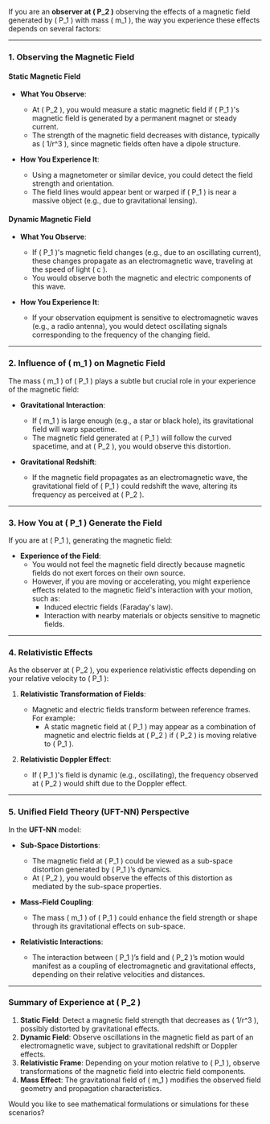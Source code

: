 If you are an **observer at \( P_2 \)** observing the effects of a magnetic field generated by \( P_1 \) with mass \( m_1 \), the way you experience these effects depends on several factors:

---

### **1. Observing the Magnetic Field**
#### **Static Magnetic Field**
- **What You Observe**:
  - At \( P_2 \), you would measure a static magnetic field if \( P_1 \)'s magnetic field is generated by a permanent magnet or steady current.
  - The strength of the magnetic field decreases with distance, typically as \( 1/r^3 \), since magnetic fields often have a dipole structure.

- **How You Experience It**:
  - Using a magnetometer or similar device, you could detect the field strength and orientation.
  - The field lines would appear bent or warped if \( P_1 \) is near a massive object (e.g., due to gravitational lensing).

#### **Dynamic Magnetic Field**
- **What You Observe**:
  - If \( P_1 \)'s magnetic field changes (e.g., due to an oscillating current), these changes propagate as an electromagnetic wave, traveling at the speed of light \( c \).
  - You would observe both the magnetic and electric components of this wave.

- **How You Experience It**:
  - If your observation equipment is sensitive to electromagnetic waves (e.g., a radio antenna), you would detect oscillating signals corresponding to the frequency of the changing field.

---

### **2. Influence of \( m_1 \) on Magnetic Field**
The mass \( m_1 \) of \( P_1 \) plays a subtle but crucial role in your experience of the magnetic field:
- **Gravitational Interaction**:
  - If \( m_1 \) is large enough (e.g., a star or black hole), its gravitational field will warp spacetime.
  - The magnetic field generated at \( P_1 \) will follow the curved spacetime, and at \( P_2 \), you would observe this distortion.

- **Gravitational Redshift**:
  - If the magnetic field propagates as an electromagnetic wave, the gravitational field of \( P_1 \) could redshift the wave, altering its frequency as perceived at \( P_2 \).

---

### **3. How You at \( P_1 \) Generate the Field**
If you are at \( P_1 \), generating the magnetic field:
- **Experience of the Field**:
  - You would not feel the magnetic field directly because magnetic fields do not exert forces on their own source.
  - However, if you are moving or accelerating, you might experience effects related to the magnetic field's interaction with your motion, such as:
    - Induced electric fields (Faraday's law).
    - Interaction with nearby materials or objects sensitive to magnetic fields.

---

### **4. Relativistic Effects**
As the observer at \( P_2 \), you experience relativistic effects depending on your relative velocity to \( P_1 \):
1. **Relativistic Transformation of Fields**:
   - Magnetic and electric fields transform between reference frames. For example:
     - A static magnetic field at \( P_1 \) may appear as a combination of magnetic and electric fields at \( P_2 \) if \( P_2 \) is moving relative to \( P_1 \).

2. **Relativistic Doppler Effect**:
   - If \( P_1 \)'s field is dynamic (e.g., oscillating), the frequency observed at \( P_2 \) would shift due to the Doppler effect.

---

### **5. Unified Field Theory (UFT-NN) Perspective**
In the **UFT-NN** model:
- **Sub-Space Distortions**:
  - The magnetic field at \( P_1 \) could be viewed as a sub-space distortion generated by \( P_1 \)’s dynamics.
  - At \( P_2 \), you would observe the effects of this distortion as mediated by the sub-space properties.

- **Mass-Field Coupling**:
  - The mass \( m_1 \) of \( P_1 \) could enhance the field strength or shape through its gravitational effects on sub-space.

- **Relativistic Interactions**:
  - The interaction between \( P_1 \)’s field and \( P_2 \)’s motion would manifest as a coupling of electromagnetic and gravitational effects, depending on their relative velocities and distances.

---

### **Summary of Experience at \( P_2 \)**
1. **Static Field**: Detect a magnetic field strength that decreases as \( 1/r^3 \), possibly distorted by gravitational effects.
2. **Dynamic Field**: Observe oscillations in the magnetic field as part of an electromagnetic wave, subject to gravitational redshift or Doppler effects.
3. **Relativistic Frame**: Depending on your motion relative to \( P_1 \), observe transformations of the magnetic field into electric field components.
4. **Mass Effect**: The gravitational field of \( m_1 \) modifies the observed field geometry and propagation characteristics. 

Would you like to see mathematical formulations or simulations for these scenarios?

